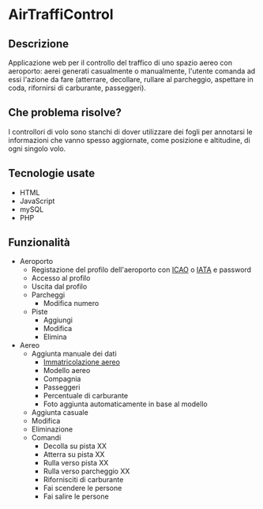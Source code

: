 # AirTraffiControl
## Descrizione
Applicazione web per il controllo del traffico di uno spazio aereo con aeroporto: aerei generati casualmente o manualmente, l'utente comanda ad essi l'azione da fare (atterrare, decollare, rullare al parcheggio, aspettare in coda, rifornirsi di carburante, passeggeri).
## Che problema risolve?
I controllori di volo sono stanchi di dover utilizzare dei fogli per annotarsi le informazioni che vanno spesso aggiornate, come posizione e altitudine, di ogni singolo volo.
## Tecnologie usate
- HTML
- JavaScript
- mySQL
- PHP
## Funzionalità
* Aeroporto
  * Registazione del profilo dell'aeroporto con <a href="https://it.wikipedia.org/wiki/Codice_aeroportuale_ICAO">ICAO</a> o <a href="https://en.wikipedia.org/wiki/IATA_airport_code">IATA</a> e password
  * Accesso al profilo 
  * Uscita dal profilo
  * Parcheggi
    * Modifica numero
  * Piste
    * Aggiungi
    * Modifica
    * Elimina
* Aereo
  * Aggiunta manuale dei dati
    * <a href="https://it.wikipedia.org/wiki/Marche_d%27immatricolazione">Immatricolazione aereo</a>
    * Modello aereo
    * Compagnia
    * Passeggeri
    * Percentuale di carburante
    * Foto aggiunta automaticamente in base al modello
  * Aggiunta casuale
  * Modifica
  * Eliminazione
  * Comandi
    * Decolla su pista XX
    * Atterra su pista XX
    * Rulla verso pista XX
    * Rulla verso parcheggio XX
    * Rifornisciti di carburante
    * Fai scendere le persone
    * Fai salire le persone
